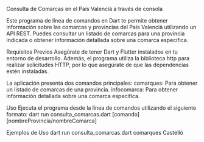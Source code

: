 Consulta de Comarcas en el País Valencià a través de consola

Este programa de línea de comandos en Dart te permite obtener información sobre las comarcas y provincias del País Valencià utilizando un API REST. Puedes consultar un listado de comarcas para una provincia indicada o obtener información detallada sobre una comarca específica.

Requisitos Previos
Asegúrate de tener Dart y Flutter instalados en tu entorno de desarrollo. Además, el programa utiliza la biblioteca http para realizar solicitudes HTTP, por lo que asegúrate de que las dependencias estén instaladas.

La aplicación presenta dos comandos principales:
comarques: Para obtener un listado de comarcas de una provincia.
infocomarca: Para obtener información detallada sobre una comarca específica.

Uso
Ejecuta el programa desde la línea de comandos utilizando el siguiente formato:
dart run consulta_comarcas.dart [comando] [nombreProvincia/nombreComarca]

Ejemplos de Uso
dart run consulta_comarcas.dart comarques Castelló


